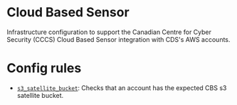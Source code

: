 # Cloud Based Sensor

Infrastructure configuration to support the Canadian Centre for Cyber Security (CCCS) Cloud Based Sensor integration with CDS's AWS accounts.

# Config rules
* [`s3_satellite_bucket`](./config_rules/s3_satellite_bucket): Checks that an account has the expected CBS s3 satellite bucket. 